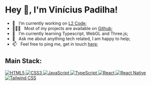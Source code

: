 # Hey 👋, I'm Vinícius Padilha!

- 🔭 &nbsp; I’m currently working on [L2 Code](https://www.linkedin.com/company/l2code-dev/mycompany/);
- 👨🏻‍💻 &nbsp; Most of my projects are available on [Github](https://github.com/padilhavinicius?tab=repositories);
- 🌱 &nbsp; I’m currently learning Typescript, WebGL and Three.js; 
- 💬 &nbsp; Ask me about anything tech related, I am happy to help;
- 📫 &nbsp; Feel free to ping me, get in touch [here](https://padilhavinicius.github.io);
<!-- - 📝 &nbsp; Checkout my [resume](https://docs.google.com/document/d/12TGzUHwg-M69elQ_ZGRIO-jlwXl1UIzDNe2s8mmCsQM/edit?usp=sharing); -->

## Main Stack:

<a href="#">
  <img
    alt="HTML5"
    src="https://img.shields.io/badge/html5-%23E34F26.svg?style=for-the-badge&amp;logo=html5&amp;logoColor=white"
  />
</a>

<a href="#">
  <img
    alt="CSS3"
    src="https://img.shields.io/badge/css3-%231572B6.svg?style=for-the-badge&amp;logo=css3&amp;logoColor=white"
  />
</a>

<a href="#">
  <img
    alt="JavaScript"
    src="https://img.shields.io/badge/javascript-%23323330.svg?style=for-the-badge&amp;logo=javascript&amp;logoColor=%23F7DF1E"
  />
</a>

<a href="#">
  <img
    alt="TypeScript"
    src="https://img.shields.io/badge/typescript-%23007ACC.svg?style=for-the-badge&logo=typescript&logoColor=white"
  />
</a>

<a href="#">
  <img
    alt="React"
    src="https://img.shields.io/badge/react-%2320232a.svg?style=for-the-badge&amp;logo=react&amp;logoColor=%2361DAFB"
  />
</a>

<a href="#">
  <img
    alt="React Native"
    src="https://img.shields.io/badge/React_Native-20232A?style=for-the-badge&logo=react&logoColor=61DAFB"
  />
</a>

<a href="#">
  <img
    alt="Tailwind CSS"
    src="https://img.shields.io/badge/Tailwind_CSS-38B2AC?style=for-the-badge&logo=tailwind-css&logoColor=white"
  />
</a>

<br />
